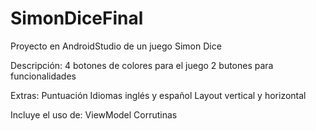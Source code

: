 # SimonDiceFinal
Proyecto en AndroidStudio de un juego Simon Dice

Descripción:
4 botones de colores para el juego
2 butones para funcionalidades

Extras:
Puntuación
Idiomas inglés y español
Layout vertical y horizontal

Incluye el uso de:
ViewModel
Corrutinas

